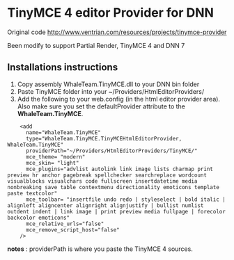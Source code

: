 TinyMCE 4 editor Provider for DNN
===========

Original code http://www.ventrian.com/resources/projects/tinymce-provider

Been modify to support Partial Render, TinyMCE 4 and DNN 7

Installations instructions
--------------------------

1. Copy assembly WhaleTeam.TinyMCE.dll to your DNN bin folder
2. Paste TinyMCE folder into your ~/Providers/HtmlEditorProviders/
3. Add the following to your web.config (in the html editor provider area). Also make sure you set the defaultProvider attribute to the **WhaleTeam.TinyMCE**.

```    
    <add 
      name="WhaleTeam.TinyMCE" 
      type="WhaleTeam.TinyMCE.TinyMCEHtmlEditorProvider, WhaleTeam.TinyMCE" 
      providerPath="~/Providers/HtmlEditorProviders/TinyMCE/" 
      mce_theme= "modern"
      mce_skin= "light"
      mce_plugins="advlist autolink link image lists charmap print preview hr anchor pagebreak spellchecker searchreplace wordcount visualblocks visualchars code fullscreen insertdatetime media nonbreaking save table contextmenu directionality emoticons template paste textcolor"
      mce_toolbar= "insertfile undo redo | styleselect | bold italic | alignleft aligncenter alignright alignjustify | bullist numlist outdent indent | link image | print preview media fullpage | forecolor backcolor emoticons"
      mce_relative_urls="false"
      mce_remove_script_host="false"
    />
```

**notes** : providerPath is where you paste the TinyMCE 4 sources.
